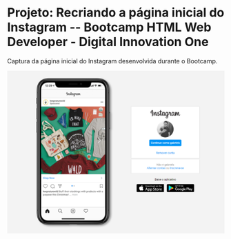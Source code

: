 # Projeto: Recriando a página inicial do Instagram -- Bootcamp HTML Web Developer - Digital Innovation One

Captura da página inicial do Instagram desenvolvida durante o Bootcamp.

![Captura da página inicial do Instagram desenvolvida durante o Bootcamp](./instagramContinue.PNG "Captura da Página Inicial do Instagram")
